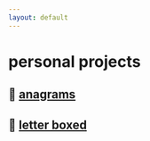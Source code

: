 ```yaml
---
layout: default
---
```


# personal projects

## :open_book: [anagrams](games/anagrams/docs/anagrams_docs.md)

## :scroll: [letter boxed](games/letterBoxed/docs/letter_boxed_docs.md)
